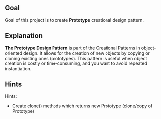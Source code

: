 ## Goal

Goal of this project is to create **Prototype** creational design pattern.

## Explanation

**The Prototype Design Pattern** is part of the Creational Patterns in object-oriented design. It allows for the creation of new objects by copying or cloning existing ones (prototypes). This pattern is useful when object creation is costly or time-consuming, and you want to avoid repeated instantiation.

## Hints

Hints:
* Create clone() methods which returns new Prototype (clone/copy of Prototype)